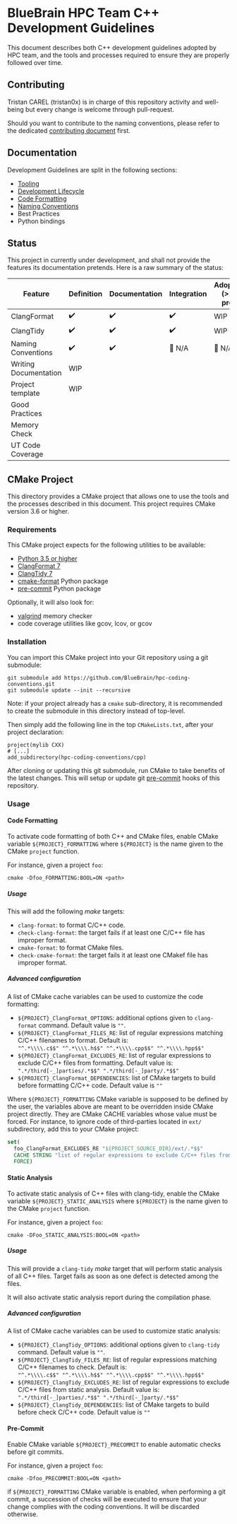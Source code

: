 # BlueBrain HPC Team C++ Development Guidelines

This document describes both C++ development guidelines adopted by
HPC team, and the tools and processes required to
ensure they are properly followed over time.

## Contributing

Tristan CAREL (tristan0x) is in charge of this repository activity and well-being but every change is welcome through pull-request.

Should you want to contribute to the naming conventions,
please refer to the dedicated [contributing document](./formatting/CONTRIBUTING.md) first.

## Documentation

Development Guidelines are split in the following sections:
* [Tooling](./Tooling.md)
* [Development Lifecycle](./DevelopmentLifecycle.md)
* [Code Formatting](./formatting/README.md)
* [Naming Conventions](./NamingConventions.md)
* Best Practices
* Python bindings

## Status

This project in currently under development, and shall not provide the features
its documentation pretends. Here is a raw summary of the status:

| Feature               | Definition         | Documentation      | Integration         | Adoption (>10 proj) |
| --------------------- | ------------------ | ------------------ | ------------------  | ------------------- |
| ClangFormat           | :heavy_check_mark: | :heavy_check_mark: | :heavy_check_mark:  | WIP                 |
| ClangTidy             | :heavy_check_mark: | :heavy_check_mark: | :heavy_check_mark:  | WIP                 |
| Naming Conventions    | :heavy_check_mark: | :heavy_check_mark: | :no_entry_sign: N/A | :no_entry_sign: N/A |
| Writing Documentation | WIP                |                    |                     |                     |
| Project template      | WIP                |                    |                     |                     |
| Good Practices        |                    |                    |                     |                     |
| Memory Check          |                    |                    |                     |                     |
| UT Code Coverage      |                    |                    |                     |                     |

## CMake Project

This directory provides a CMake project that allows one to use the tools and the processes
described in this document. This project requires CMake version 3.6 or higher.

### Requirements

This CMake project expects for the following utilities to be available:
* [Python 3.5 or higher](https://python.org)
* [ClangFormat 7](https://releases.llvm.org/7.0.0/tools/clang/docs/ClangFormat.html)
* [ClangTidy 7](https://releases.llvm.org/7.0.0/tools/clang/tools/extra/docs/clang-tidy/index.html)
* [cmake-format](https://github.com/cheshirekow/cmake_format) Python package
* [pre-commit](https://pre-commit.com/) Python package

Optionally, it will also look for:
* [valgrind](http://valgrind.org/) memory checker
* code coverage utilities like gcov, lcov, or gcov

### Installation

You can import this CMake project into your Git repository using a git submodule:
```
git submodule add https://github.com/BlueBrain/hpc-coding-conventions.git
git submodule update --init --recursive
```

Note: if your project already has a `cmake` sub-directory, it is recommended to create the
submodule in this directory instead of top-level.

Then simply add the following line in the top `CMakeLists.txt`, after your project
declaration:
```
project(mylib CXX)
# [...]
add_subdirectory(hpc-coding-conventions/cpp)
```

After cloning or updating this git submodule, run CMake to take benefits of the latest changes.
This will setup or update git [pre-commit](https://pre-commit.com) hooks of this repository.

### Usage

#### Code Formatting

To activate code formatting of both C++ and CMake files,
enable CMake variable `${PROJECT}_FORMATTING` where `${PROJECT}` is the name given
to the CMake `project` function.

For instance, given a project `foo`:

`cmake -Dfoo_FORMATTING:BOOL=ON <path>`

##### Usage

This will add the following *make* targets:

* `clang-format`: to format C/C++ code.
* `check-clang-format`: the target fails if at least one C/C++ file has improper format.
* `cmake-format`: to format CMake files.
* `check-cmake-format`: the target fails it at least one CMakef file has improper format.

##### Advanced configuration

A list of CMake cache variables can be used to customize the code formatting:

* `${PROJECT}_ClangFormat_OPTIONS`: additional options given to `clang-format` command.
  Default value is `""`.
* `${PROJECT}_ClangFormat_FILES_RE`: list of regular expressions matching C/C++ filenames
  to format. Default is:<br/>
  `"^.*\\\\.c$$" "^.*\\\\.h$$" "^.*\\\\.cpp$$" "^.*\\\\.hpp$$"`
* `${PROJECT}_ClangFormat_EXCLUDES_RE`: list of regular expressions to exclude C/C++ files
  from formatting. Default value is:<br/>
  `".*/third[-_]parties/.*$$" ".*/third[-_]party/.*$$"`
* `${PROJECT}_ClangFormat_DEPENDENCIES`: list of CMake targets to build before
  formatting C/C++ code. Default value is `""`

Where `${PROJECT}_FORMATTING` CMake variable is supposed to be defined by the user,
the variables above are meant to be overridden inside CMake project directly.
They are CMake CACHE variables whose value must be forced.
For instance, to ignore code of third-parties located in `ext/` subdirectory,
add this to your CMake project:

```cmake
set(
  foo_ClangFormat_EXCLUDES_RE "${PROJECT_SOURCE_DIR}/ext/.*$$"
  CACHE STRING "list of regular expressions to exclude C/C++ files from formatting"
  FORCE)
```

#### Static Analysis

To activate static analysis of C++ files with clang-tidy, enable
the CMake variable `${PROJECT}_STATIC_ANALYSIS` where `${PROJECT}` is the name
given to the CMake `project` function.

For instance, given a project `foo`:

`cmake -DFoo_STATIC_ANALYSIS:BOOL=ON <path>`

##### Usage

This will provide a `clang-tidy` *make* target that will perform static analysis
of all C++ files. Target fails as soon as one defect is detected among the files.

It will also activate static analysis report during the compilation phase.

##### Advanced configuration

A list of CMake cache variables can be used to customize static analysis:

* `${PROJECT}_ClangTidy_OPTIONS`: additional options given to `clang-tidy` command.
  Default value is `""`.
* `${PROJECT}_ClangTidy_FILES_RE`: list of regular expressions matching C/C++ filenames
  to check. Default is:<br/>
  `"^.*\\\\.c$$" "^.*\\\\.h$$" "^.*\\\\.cpp$$" "^.*\\\\.hpp$$"`
* `${PROJECT}_ClangTidy_EXCLUDES_RE`: list of regular expressions to exclude C/C++ files
  from static analysis. Default value is:<br/>
  `".*/third[-_]parties/.*$$" ".*/third[-_]party/.*$$"`
* `${PROJECT}_ClangTidy_DEPENDENCIES`: list of CMake targets to build before
  check C/C++ code. Default value is `""`

#### Pre-Commit

Enable CMake variable `${PROJECT}_PRECOMMIT` to enable automatic checks
before git commits.

For instance, given a project `foo`:

`cmake -Dfoo_PRECOMMIT:BOOL=ON <path>`

if `${PROJECT}_FORMATTING` CMake variable is enabled, when performing a git
commit, a succession of checks will be executed to ensure that your change
complies with the coding conventions. It will be discarded otherwise.
